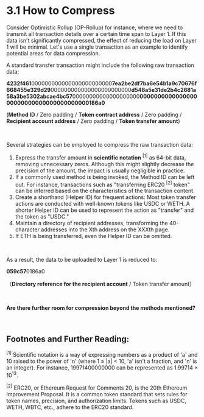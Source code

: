 # 3.1 How to Compress

Consider Optimistic Rollup (OP-Rollup) for instance, where we need to transmit all transaction details over a certain time span to Layer 1. If this data isn't significantly compressed, the effect of reducing the load on Layer 1 will be minimal. Let's use a single transaction as an example to identify potential areas for data compression.

A standard transfer transaction might include the following raw transaction data:

**4232f461**000000000000000000000000**7ea2be2df7ba6e54b1a9c70676f668455e329d29**000000000000000000000000**d548a5e31de2b4c2681a58a3be5302abcae4bc57**00000000000000000000**000000000000000000000000000000000000000186a0**

(**Method ID** / Zero padding / **Token contract address** / Zero padding / **Recipient account address** / Zero padding / **Token transfer amount**)

&nbsp;

Several strategies can be employed to compress the raw transaction data:

1. Express the transfer amount in **scientific notation** <sup>[1]</sup> as 64-bit data, removing unnecessary zeros. Although this might slightly decrease the precision of the amount, the impact is usually negligible in practice.
2. If a commonly used method is being invoked, the Method ID can be left out. For instance, transactions such as "transferring ERC20 <sup>[2]</sup> token" can be inferred based on the characteristics of the transaction content.
3. Create a shorthand (Helper ID) for frequent actions: Most token transfer actions are conducted with well-known tokens like USDC or WETH. A shorter Helper ID can be used to represent the action as "transfer" and the token as "USDC."
4. Maintain a directory of recipient addresses, transforming the 40-character addresses into the Xth address on the XXXth page.
5. If ETH is being transferred, even the Helper ID can be omitted.

&nbsp;

As a result, the data to be uploaded to Layer 1 is reduced to:

**059c57**0186a0

（**Directory reference for the recipient account** / Token transfer amount）

 <CompressText />

&nbsp;

**Are there further room for compression beyond the methods mentioned?**

&nbsp; 
## Footnotes and Further Reading:

<sup>[1]</sup> Scientific notation is a way of expressing numbers as a product of 'a' and 10 raised to the power of 'n' (where 1 ≤ |a| < 10, 'a' isn't a fraction, and 'n' is an integer). For instance, 19971400000000 can be represented as 1.99714 × 10<sup>13</sup>.

<sup>[2]</sup> ERC20, or Ethereum Request for Comments 20, is the 20th Ethereum Improvement Proposal. It is a common token standard that sets rules for token names, precision, and authorization limits. Tokens such as USDC, WETH, WBTC, etc., adhere to the ERC20 standard.

<GithubAvatar owner='lxdao-official' repo='myfirstlayer2-frontend' path='mdx/zh/3.1-compress.md' />